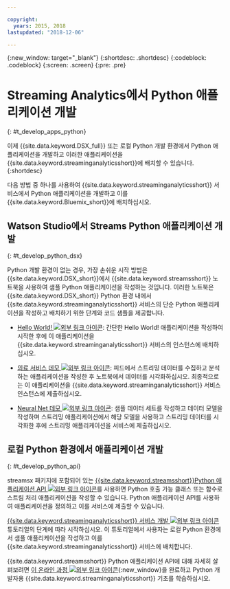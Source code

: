```yaml
---

copyright:
  years: 2015, 2018
lastupdated: "2018-12-06"

---
```


<!-- Attribute definitions -->
{:new_window: target="_blank"}
{:shortdesc: .shortdesc}
{:codeblock: .codeblock}
{:screen: .screen}
{:pre: .pre}

# Streaming Analytics에서 Python 애플리케이션 개발
{: #t_develop_apps_python}

이제 {{site.data.keyword.DSX_full}} 또는 로컬 Python 개발 환경에서 Python 애플리케이션을 개발하고 이러한 애플리케이션을 {{site.data.keyword.streaminganalyticsshort}}에 배치할 수 있습니다.
{:shortdesc}

다음 방법 중 하나를 사용하여 {{site.data.keyword.streaminganalyticsshort}} 서비스에서 Python 애플리케이션을 개발하고 이를 {{site.data.keyword.Bluemix_short}}에 배치하십시오.


## Watson Studio에서 Streams Python 애플리케이션 개발
{: #t_develop_python_dsx}

Python 개발 환경이 없는 경우, 가장 손쉬운 시작 방법은 {{site.data.keyword.DSX_short}}에서 {{site.data.keyword.streamsshort}} 노트북을 사용하여 샘플 Python 애플리케이션을 작성하는 것입니다. 이러한 노트북은 {{site.data.keyword.DSX_short}} Python 환경 내에서 {{site.data.keyword.streaminganalyticsshort}} 서비스의 단순 Python 애플리케이션을 작성하고 배치하기 위한 단계와 코드 샘플을 제공합니다.

* [Hello World! ![외부 링크 아이콘](../../icons/launch-glyph.svg "외부 링크 아이콘")](https://apsportal.ibm.com/exchange/public/entry/view/9fc33ce7301f10e21a9f92039ca9c6e8): 간단한 Hello World! 애플리케이션을 작성하여 시작한 후에 이 애플리케이션을 {{site.data.keyword.streaminganalyticsshort}} 서비스의 인스턴스에 배치하십시오.

* [의료 서비스 데모 ![외부 링크 아이콘](../../icons/launch-glyph.svg "외부 링크 아이콘")](https://apsportal.ibm.com/exchange/public/entry/view/9fc33ce7301f10e21a9f92039cad29a6): 피드에서 스트리밍 데이터를 수집하고 분석하는 애플리케이션을 작성한 후 노트북에서 데이터를 시각화하십시오. 최종적으로는 이 애플리케이션을 {{site.data.keyword.streaminganalyticsshort}} 서비스 인스턴스에 제출하십시오.

* [Neural Net 데모 ![외부 링크 아이콘](../../icons/launch-glyph.svg "외부 링크 아이콘")](https://apsportal.ibm.com/exchange/public/entry/view/9fc33ce7301f10e21a9f92039ca60bb7): 샘플 데이터 세트를 작성하고 데이터 모델을 작성하며 스트리밍 애플리케이션에서 해당 모델을 사용하고 스트리밍 데이터를 시각화한 후에 스트리밍 애플리케이션을 서비스에 제출하십시오.

## 로컬 Python 환경에서 애플리케이션 개발
 {: #t_develop_python_api}

streamsx 패키지에 포함되어 있는 [{{site.data.keyword.streamsshort}}Python 애플리케이션 API ![외부 링크 아이콘](../../icons/launch-glyph.svg "외부 링크 아이콘")](http://ibmstreams.github.io/streamsx.documentation/docs/python/python-appapi-devguide/#50-api-features)를 사용하면 Python 호출 가능 클래스 또는 함수로 스트림 처리 애플리케이션을 작성할 수 있습니다. Python 애플리케이션 API를 사용하여 애플리케이션을 정의하고 이를 서비스에 제출할 수 있습니다.

[{{site.data.keyword.streaminganalyticsshort}} 서비스 개발 ![외부 링크 아이콘](../../icons/launch-glyph.svg "외부 링크 아이콘")](http://ibmstreams.github.io/streamsx.documentation/docs/python/1.6/python-appapi-devguide-2a/index.html) 튜토리얼의 단계에 따라 시작하십시오. 이 튜토리얼에서 사용자는 로컬 Python 환경에서 샘플 애플리케이션을 작성하고 이를 {{site.data.keyword.streaminganalyticsshort}} 서비스에 배치합니다.

{{site.data.keyword.streamsshort}} Python 애플리케이션 API에 대해 자세히 살펴보려면 [이 온라인 과정 ![외부 링크 아이콘](../../icons/launch-glyph.svg "외부 링크 아이콘")](https://developer.ibm.com/courses/all/streaming-analytics-basics-python-developers/){:new_window}을 완료하고 Python 개발자용 {{site.data.keyword.streaminganalyticsshort}} 기초를 학습하십시오.
